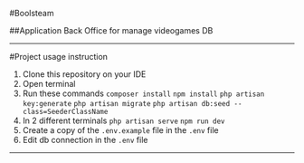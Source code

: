 #Boolsteam

##Application Back Office for manage videogames DB

---

#Project usage instruction

1. Clone this repository on your IDE 
2. Open terminal
3. Run these commands
    `composer install`
    `npm install`
    `php artisan key:generate`
    `php artisan migrate`
    `php artisan db:seed --class=SeederClassName`
4. In 2 different terminals
    `php artisan serve`
    `npm run dev`
5. Create a copy of the `.env.example` file in the `.env` file
6. Edit db connection in the `.env` file 

---
